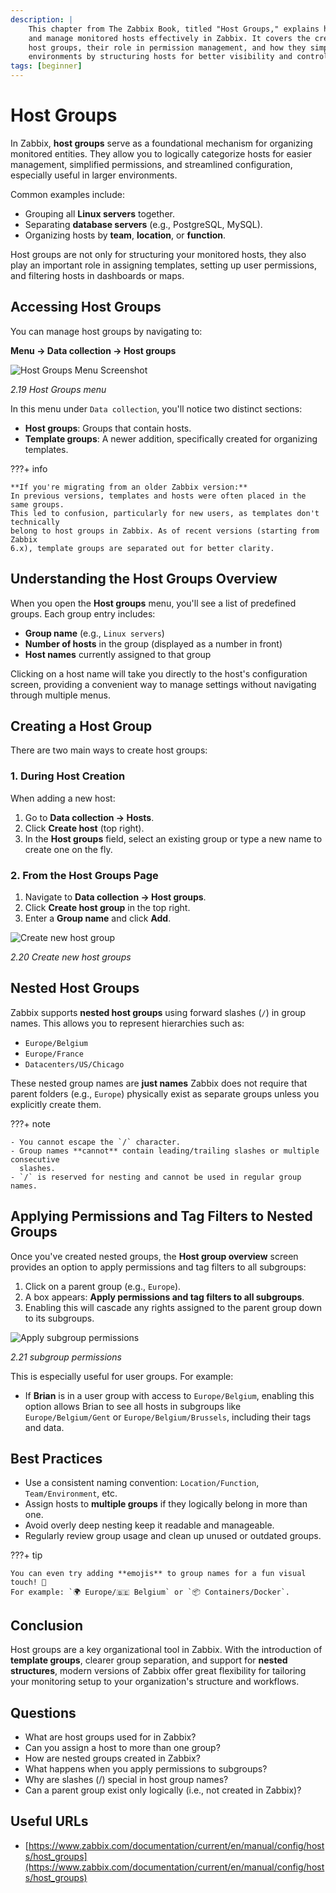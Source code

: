 ```yaml
---
description: |
    This chapter from The Zabbix Book, titled "Host Groups," explains how to organize
    and manage monitored hosts effectively in Zabbix. It covers the creation of
    host groups, their role in permission management, and how they simplify large
    environments by structuring hosts for better visibility and control.
tags: [beginner]
---
```


# Host Groups

In Zabbix, **host groups** serve as a foundational mechanism for organizing
monitored entities. They allow you to logically categorize hosts for easier
management, simplified permissions, and streamlined configuration, especially
useful in larger environments.

Common examples include:

- Grouping all **Linux servers** together.
- Separating **database servers** (e.g., PostgreSQL, MySQL).
- Organizing hosts by **team**, **location**, or **function**.

Host groups are not only for structuring your monitored hosts, they also play an
important role in assigning templates, setting up user permissions, and
filtering hosts in dashboards or maps.

## Accessing Host Groups

You can manage host groups by navigating to:

**Menu → Data collection → Host groups**

![Host Groups Menu Screenshot](ch02-host-grouops.png)

_2.19 Host Groups menu_

In this menu under `Data collection`, you'll notice two distinct sections:

- **Host groups**: Groups that contain hosts.
- **Template groups**: A newer addition, specifically created for organizing
  templates.

???+ info

    **If you're migrating from an older Zabbix version:**
    In previous versions, templates and hosts were often placed in the same groups.
    This led to confusion, particularly for new users, as templates don't technically
    belong to host groups in Zabbix. As of recent versions (starting from Zabbix
    6.x), template groups are separated out for better clarity.

## Understanding the Host Groups Overview

When you open the **Host groups** menu, you'll see a list of predefined groups.
Each group entry includes:

- **Group name** (e.g., `Linux servers`)
- **Number of hosts** in the group (displayed as a number in front)
- **Host names** currently assigned to that group

Clicking on a host name will take you directly to the host's configuration
screen, providing a convenient way to manage settings without navigating through
multiple menus.

## Creating a Host Group

There are two main ways to create host groups:

### 1. During Host Creation

When adding a new host:

1. Go to **Data collection → Hosts**.
2. Click **Create host** (top right).
3. In the **Host groups** field, select an existing group or type a new name to
   create one on the fly.

### 2. From the Host Groups Page

1. Navigate to **Data collection → Host groups**.
2. Click **Create host group** in the top right.
3. Enter a **Group name** and click **Add**.

![Create new host group](ch02-new-host-group.png)

_2.20 Create new host groups_

## Nested Host Groups

Zabbix supports **nested host groups** using forward slashes (`/`) in group
names. This allows you to represent hierarchies such as:

- `Europe/Belgium`
- `Europe/France`
- `Datacenters/US/Chicago`

These nested group names are **just names** Zabbix does not require that parent
folders (e.g., `Europe`) physically exist as separate groups unless you
explicitly create them.

???+ note

    - You cannot escape the `/` character.
    - Group names **cannot** contain leading/trailing slashes or multiple consecutive
      slashes.
    - `/` is reserved for nesting and cannot be used in regular group names.

## Applying Permissions and Tag Filters to Nested Groups

Once you've created nested groups, the **Host group overview** screen provides
an option to apply permissions and tag filters to all subgroups:

1. Click on a parent group (e.g., `Europe`).
2. A box appears: **Apply permissions and tag filters to all subgroups**.
3. Enabling this will cascade any rights assigned to the parent group down to
   its subgroups.

![Apply subgroup permissions](ch02-sub-groups.png)

_2.21 subgroup permissions_

This is especially useful for user groups. For example:

- If **Brian** is in a user group with access to `Europe/Belgium`, enabling this
  option allows Brian to see all hosts in subgroups like `Europe/Belgium/Gent`
  or `Europe/Belgium/Brussels`, including their tags and data.

## Best Practices

- Use a consistent naming convention: `Location/Function`, `Team/Environment`,
  etc.
- Assign hosts to **multiple groups** if they logically belong in more than one.
- Avoid overly deep nesting keep it readable and manageable.
- Regularly review group usage and clean up unused or outdated groups.

???+ tip

    You can even try adding **emojis** to group names for a fun visual touch! 🎉
    For example: `🌍 Europe/🇧🇪 Belgium` or `📦 Containers/Docker`.

## Conclusion

Host groups are a key organizational tool in Zabbix. With the introduction of
**template groups**, clearer group separation, and support for **nested
structures**, modern versions of Zabbix offer great flexibility for tailoring
your monitoring setup to your organization's structure and workflows.

## Questions

- What are host groups used for in Zabbix?
- Can you assign a host to more than one group?
- How are nested groups created in Zabbix?
- What happens when you apply permissions to subgroups?
- Why are slashes (/) special in host group names?
- Can a parent group exist only logically (i.e., not created in Zabbix)?

## Useful URLs

- [https://www.zabbix.com/documentation/current/en/manual/config/hosts/host_groups](https://www.zabbix.com/documentation/current/en/manual/config/hosts/host_groups)
